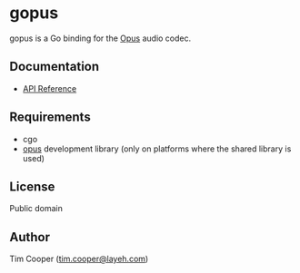 # gopus

gopus is a Go binding for the [Opus](http://www.opus-codec.org/) audio codec.

## Documentation

- [API Reference](https://godoc.org/github.com/TLMcNulty/gopus)

## Requirements

- cgo
- [opus](http://www.opus-codec.org/) development library (only on platforms where the shared library is used)

## License

Public domain

## Author

Tim Cooper (<tim.cooper@layeh.com>)
